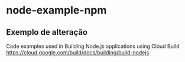 # node-example-npm

## Exemplo de alteração

Code examples used in Building Node.js applications using Cloud Build
https://cloud.google.com/build/docs/building/build-nodejs
